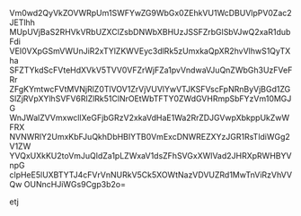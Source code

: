 Vm0wd2QyVkZOVWRpUm1SWFYwZG9WbGx0ZEhkVU1WcDBUVlpPV0Zac2JETlhh
MUpUVjBaS2RHVkVRbUZXClZsbDNWbXBHUzJSSFZrbGlSbVJwQ2xaR1dubFdi
VEI0VXpGSmVWUnJiR2xTYlZKWVEyc3dlRk5zUmxkaQpXR2hvVlhwS1QyTXha
SFZTYkdScFVteHdXVkV5TVV0VFZrWjFZa1pvVndwaVJuQnZWbGh3UzFVeFRr
ZFgKYmtwcFVtMVNjRlZ0TlVOV1ZrVjVUVlYwVTJKSFVscFpNRnByVjBGd1ZG
SlZjRVpXYlhSVFV6RlZlRk51ClNrOEtWbTFTY0ZWdGVHRmpSbFYzVm10MGJG
WnJWalZVVmxwcllXeGFjbGRzV2xkaVdHaE1Wa2RrZDJGVwpXbkppUkZwWFRX
NVNWRlY2UmxKbFJuQkhDbHBIYTB0VmExcDNWREZXYzJGR1RsTldiWGg2V1ZW
YVQxUXkKU2toVmJuQldZa1pLZWxaV1dsZFhSVGxXWlVad2JHRXpRWHBYVnpG
clpHeE5lUXBTYTJ4cFVrVnNURkV5Ck5XOWtNazVDVUZRd1MwTnViRzVhVVQw
OUNncHJiWGs9Cgp3b2o=

etj